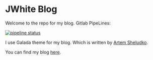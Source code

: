 # JWhite Blog

Welcome to the repo for my blog.
Gitlab PipeLines:

[![pipeline status](https://gitlab.com/Cyb3r-Jak3/blog/badges/master/pipeline.svg)](https://gitlab.com/Cyb3r-Jak3/blog/commits/master)

I use Galada theme for my blog. Which is written by [Artem Sheludko](https://github.com/artemsheludko).

You can find my blog [here](https://blog.jwhite.network).
